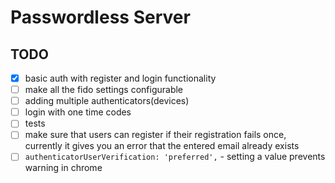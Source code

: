 # Passwordless Server

## TODO

- [x] basic auth with register and login functionality
- [ ] make all the fido settings configurable
- [ ] adding multiple authenticators(devices)
- [ ] login with one time codes
- [ ] tests
- [ ] make sure that users can register if their registration fails once, currently it gives you an error that the entered email already exists
- [ ] `authenticatorUserVerification: 'preferred',` - setting a value prevents warning in chrome
